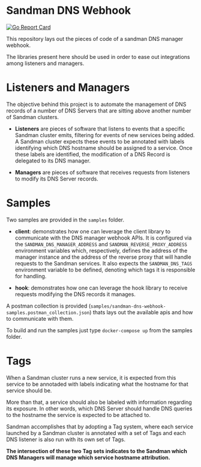 # Sandman DNS Webhook
[![Go Report Card](https://goreportcard.com/badge/github.com/labbsr0x/sandman-dns-webhook)](https://goreportcard.com/report/github.com/labbsr0x/sandman-dns-webhook)

This repository lays out the pieces of code of a sandman DNS manager webhook.

The libraries present here should be used in order to ease out integrations among listeners and managers.

# Listeners and Managers

The objective behind this project is to automate the management of DNS records of a number of DNS Servers that are sitting above another number of Sandman clusters.

- **Listeners** are pieces of software that listens to events that a specific Sandman cluster emits, filtering for events of new services being added. A Sandman cluster expects these events to be annotated with labels identifying which DNS hostname should be assigned to a service. Once these labels are identified, the modification of a DNS Record is delegated to its DNS manager.

- **Managers** are pieces of software that receives requests from listeners to modify its DNS Server records. 

# Samples
Two samples are provided in the `samples` folder.

- **client**: demonstrates how one can leverage the client library to communicate with the DNS manager webhook APIs. It is configured via the `SANDMAN_DNS_MANAGER_ADDRESS` and `SANDMAN_REVERSE_PROXY_ADDRESS` environment variables which, respectively, defines the address of the manager instance and the address of the reverse proxy that will handle requests to the Sandman services. It also expects the `SANDMAN_DNS_TAGS` environment variable to be defined, denoting which tags it is responsible for handling.

- **hook**: demonstrates how one can leverage the hook library to receive requests modifying the DNS records it manages. 

A postman collection is provided (`samples/sandman-dns-webhook-samples.postman_collection.json`) thats lays out the available apis and how to communicate with them.

To build and run the samples just type `docker-compose up` from the samples folder.

# Tags

When a Sandman cluster runs a new service, it is expected from this service to be annotaded with labels indicating what the hostname for that service should be.

More than that, a service should also be labeled with information regarding its exposure. In other words, which DNS Server should handle DNS queries to the hostname the service is expected to be attached to.

Sandman accomplishes that by adopting a Tag system, where each service launched by a Sandman cluster is annotated with a set of Tags and each DNS listener is also run with its own set of Tags.

**The intersection of these two Tag sets indicates to the Sandman which DNS Managers will manage which service hostname attribution.**
